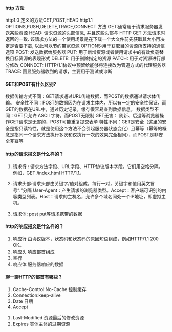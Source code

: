 #### http 方法
http1.0 定义的方法GET,POST,HEAD
http1.1 OPTIONS,PUSH,DELETE,TRACE,CONNECT
方法
GET:通常用于请求服务器发送某些资源
HEAD: 请求资源的头部信息, 并且这些头部与 HTTP GET 方法请求时返回的一致. 该请求方法的一个使用场景是在下载一个大文件前先获取其大小再决定是否要下载, 以此可以节约带宽资源
OPTIONS:用于获取目的资源所支持的通信选项
POST: 发送数据给服务器
PUT: 用于新增资源或者使用请求中的有效负载替换目标资源的表现形式
DELETE: 用于删除指定的资源
PATCH: 用于对资源进行部分修改
CONNECT: HTTP/1.1协议中预留给能够将连接改为管道方式的代理服务器
TRACE: 回显服务器收到的请求，主要用于测试或诊断

#### GET和POST有什么区别?

数据传输方式不同：GET请求通过URL传输数据，而POST的数据通过请求体传输。
安全性不同：POST的数据因为在请求主体内，所以有一定的安全性保证，而GET的数据在URL中，通过历史记录，缓存很容易查到数据信息。
数据类型不同：GET只允许 ASCII 字符，而POST无限制
GET无害： 刷新、后退等浏览器操作GET请求是无害的，POST可能重复提交表单
特性不同：GET是安全（这里的安全是指只读特性，就是使用这个方法不会引起服务器状态变化）且幂等（幂等的概念是指同一个请求方法执行多次和仅执行一次的效果完全相同），而POST是非安全非幂等

#### http的请求报文是什么样的？

1. 请求行 : 请求方法字段、URL字段、HTTP协议版本字段。它们用空格分隔。例如，GET /index.html HTTP/1.1。

2. 请求头部:请求头部由关键字/值对组成，每行一对，关键字和值用英文冒号“:”分隔 User-Agent：产生请求的浏览器类型。Accept：客户端可识别的内容类型列表。Host：请求的主机名，允许多个域名同处一个IP地址，即虚拟主机。

3. 请求体: post put等请求携带的数据

#### http的响应报文是什么样的？
1. 响应行 由协议版本，状态码和状态码的原因短语组成，例如HTTP/1.1 200 OK。
2. 响应头 响应部首组成
3. 空行
4. 响应体 服务器响应的数据

#### 聊一聊HTTP的部首有哪些？

1. Cache-Control:No-Cache  控制缓存
1. Connection:keep-alive
1. Date 日期
1. Accept

<!-- 涉及缓存 -->

1. Last-Modified 资源最后的修改资源
2. Expires 实体主体的过期资源